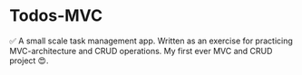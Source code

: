 # Todos-MVC
✅ A small scale task management app. Written as an exercise for practicing MVC-architecture and CRUD operations. My first ever MVC and CRUD project 😍.
